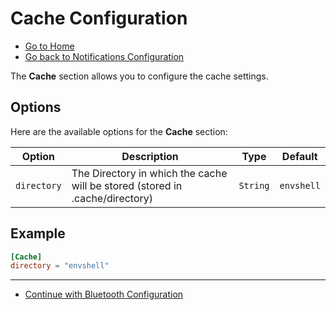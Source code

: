 # Cache Configuration

- [Go to Home](./Welcome.md)
- [Go back to Notifications Configuration](./Notifications.md)

The **Cache** section allows you to configure the cache settings.

## Options

Here are the available options for the **Cache** section:

| Option                     | Description       | Type           | Default               |
|----------------------------|-------------------|----------------|-----------------------|
| `directory`                  | The Directory in which the cache will be stored (stored in .cache/directory)          | `String`| `envshell`                |

## Example

```toml
[Cache]
directory = "envshell"
```

---

- [Continue with Bluetooth Configuration](./Bluetooth.md)

